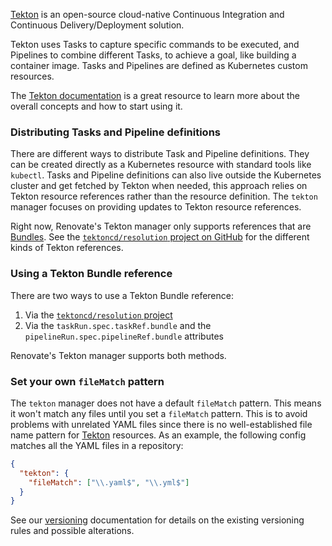 [Tekton](https://tekton.dev/) is an open-source cloud-native Continuous Integration and Continuous Delivery/Deployment solution.

Tekton uses Tasks to capture specific commands to be executed, and Pipelines to combine different Tasks, to achieve a goal, like building a container image.
Tasks and Pipelines are defined as Kubernetes custom resources.

The [Tekton documentation](https://tekton.dev/docs/) is a great resource to learn more about the overall concepts and how to start using it.

### Distributing Tasks and Pipeline definitions

There are different ways to distribute Task and Pipeline definitions.
They can be created directly as a Kubernetes resource with standard tools like `kubectl`.
Tasks and Pipeline definitions can also live outside the Kubernetes cluster and get fetched by Tekton when needed, this approach relies on Tekton resource references rather than the resource definition.
The `tekton` manager focuses on providing updates to Tekton resource references.

Right now, Renovate's Tekton manager only supports references that are [Bundles](https://tekton.dev/docs/pipelines/tekton-bundle-contracts/).
See the [`tektoncd/resolution` project on GitHub](https://github.com/tektoncd/resolution) for the different kinds of Tekton references.

### Using a Tekton Bundle reference

There are two ways to use a Tekton Bundle reference:

1. Via the [`tektoncd/resolution` project](https://github.com/tektoncd/resolution)
2. Via the `taskRun.spec.taskRef.bundle` and the `pipelineRun.spec.pipelineRef.bundle` attributes

Renovate's Tekton manager supports both methods.

### Set your own `fileMatch` pattern

The `tekton` manager does not have a default `fileMatch` pattern.
This means it won't match any files until you set a `fileMatch` pattern.
This is to avoid problems with unrelated YAML files since there is no well-established file name pattern for [Tekton](https://tekton.dev/) resources.
As an example, the following config matches all the YAML files in a repository:

```json
{
  "tekton": {
    "fileMatch": ["\\.yaml$", "\\.yml$"]
  }
}
```

See our [versioning](https://docs.renovatebot.com/modules/versioning/) documentation for details on the existing versioning rules and possible alterations.
